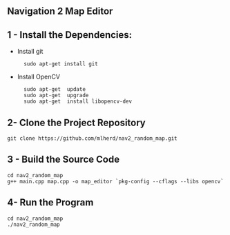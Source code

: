 ## Navigation 2 Map Editor

## 1 - Install the Dependencies:

- Install git

		sudo apt-get install git

- Install OpenCV

		sudo apt-get  update
		sudo apt-get  upgrade
		sudo apt-get  install libopencv-dev

## 2-  Clone the Project Repository

    git clone https://github.com/mlherd/nav2_random_map.git

## 3 - Build the Source Code

    cd nav2_random_map
    g++ main.cpp map.cpp -o map_editor `pkg-config --cflags --libs opencv`

## 4- Run the Program
	
    cd nav2_random_map
    ./nav2_random_map

	


